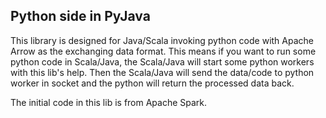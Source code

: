 ## Python side in PyJava 

This library is designed for Java/Scala invoking python code with Apache 
Arrow as the exchanging data format. This means if you want to run some python code 
in Scala/Java, the Scala/Java will start some python workers with this lib's help.
Then the Scala/Java will send the data/code to python worker in socket and the python will
return the processed data back. 

The initial code in this lib is from Apache Spark.  

